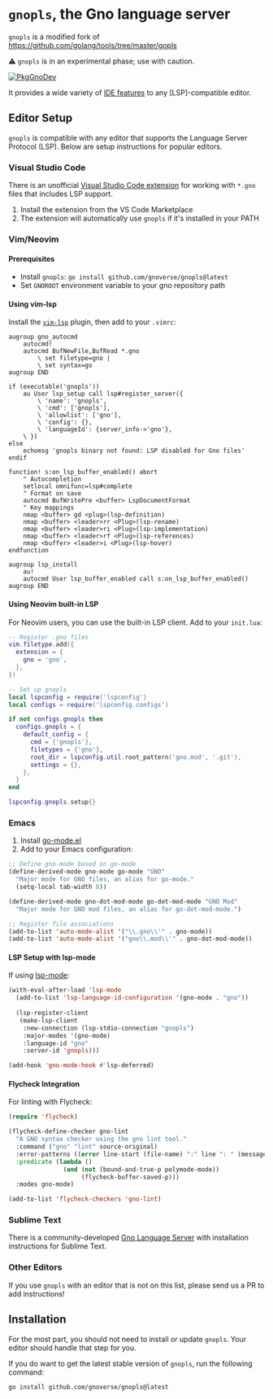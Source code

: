 # `gnopls`, the Gno language server

`gnopls` is a modified fork of https://github.com/golang/tools/tree/master/gopls

⚠️  `gnopls` is in an experimental phase; use with caution.

[![PkgGnoDev](https://pkg.go.dev/badge/github.com/gnoverse/gnopls)](https://pkg.go.dev/github.com/gnoverse/gnopls)

It provides a wide variety of [IDE features](doc/features/README.md) to any [LSP]-compatible editor.

## Editor Setup

`gnopls` is compatible with any editor that supports the Language Server Protocol (LSP). Below are setup instructions for popular editors.

### Visual Studio Code

There is an unofficial [Visual Studio Code extension](https://marketplace.visualstudio.com/items?itemName=harry-hov.gno) for working with `*.gno` files that includes LSP support.

1. Install the extension from the VS Code Marketplace
2. The extension will automatically use `gnopls` if it's installed in your PATH

### Vim/Neovim

#### Prerequisites
- Install `gnopls`: `go install github.com/gnoverse/gnopls@latest`
- Set `GNOROOT` environment variable to your gno repository path

#### Using vim-lsp

Install the [`vim-lsp`](https://github.com/prabirshrestha/vim-lsp) plugin, then add to your `.vimrc`:

```vim
augroup gno_autocmd
    autocmd!
    autocmd BufNewFile,BufRead *.gno
        \ set filetype=gno |
        \ set syntax=go
augroup END

if (executable('gnopls'))
    au User lsp_setup call lsp#register_server({
        \ 'name': 'gnopls',
        \ 'cmd': ['gnopls'],
        \ 'allowlist': ['gno'],
        \ 'config': {},
        \ 'languageId': {server_info->'gno'},
    \ })
else
    echomsg 'gnopls binary not found: LSP disabled for Gno files'
endif

function! s:on_lsp_buffer_enabled() abort
    " Autocompletion
    setlocal omnifunc=lsp#complete
    " Format on save
    autocmd BufWritePre <buffer> LspDocumentFormat
    " Key mappings
    nmap <buffer> gd <plug>(lsp-definition)
    nmap <buffer> <leader>rr <Plug>(lsp-rename)
    nmap <buffer> <leader>ri <Plug>(lsp-implementation)
    nmap <buffer> <leader>rf <Plug>(lsp-references)
    nmap <buffer> <leader>i <Plug>(lsp-hover)
endfunction

augroup lsp_install
    au!
    autocmd User lsp_buffer_enabled call s:on_lsp_buffer_enabled()
augroup END
```

#### Using Neovim built-in LSP

For Neovim users, you can use the built-in LSP client. Add to your `init.lua`:

```lua
-- Register .gno files
vim.filetype.add({
  extension = {
    gno = 'gno',
  },
})

-- Set up gnopls
local lspconfig = require('lspconfig')
local configs = require('lspconfig.configs')

if not configs.gnopls then
  configs.gnopls = {
    default_config = {
      cmd = {'gnopls'},
      filetypes = {'gno'},
      root_dir = lspconfig.util.root_pattern('gno.mod', '.git'),
      settings = {},
    },
  }
end

lspconfig.gnopls.setup{}
```

### Emacs

1. Install [go-mode.el](https://github.com/dominikh/go-mode.el)
2. Add to your Emacs configuration:

```lisp
;; Define gno-mode based on go-mode
(define-derived-mode gno-mode go-mode "GNO"
  "Major mode for GNO files, an alias for go-mode."
  (setq-local tab-width 8))

(define-derived-mode gno-dot-mod-mode go-dot-mod-mode "GNO Mod"
  "Major mode for GNO mod files, an alias for go-dot-mod-mode.")

;; Register file associations
(add-to-list 'auto-mode-alist '("\\.gno\\'" . gno-mode))
(add-to-list 'auto-mode-alist '("gno\\.mod\\'" . gno-dot-mod-mode))
```

#### LSP Setup with lsp-mode

If using [lsp-mode](https://github.com/emacs-lsp/lsp-mode):

```lisp
(with-eval-after-load 'lsp-mode
  (add-to-list 'lsp-language-id-configuration '(gno-mode . "gno"))
  
  (lsp-register-client
   (make-lsp-client
    :new-connection (lsp-stdio-connection "gnopls")
    :major-modes '(gno-mode)
    :language-id "gno"
    :server-id 'gnopls)))

(add-hook 'gno-mode-hook #'lsp-deferred)
```

#### Flycheck Integration

For linting with Flycheck:

```lisp
(require 'flycheck)

(flycheck-define-checker gno-lint
  "A GNO syntax checker using the gno lint tool."
  :command ("gno" "lint" source-original)
  :error-patterns ((error line-start (file-name) ":" line ": " (message) " (code=" (id (one-or-more digit)) ")." line-end))
  :predicate (lambda ()
               (and (not (bound-and-true-p polymode-mode))
                    (flycheck-buffer-saved-p)))
  :modes gno-mode)

(add-to-list 'flycheck-checkers 'gno-lint)
```

### Sublime Text

There is a community-developed [Gno Language Server](https://github.com/jdkato/gnols) with installation instructions for Sublime Text.

### Other Editors

If you use `gnopls` with an editor that is not on this list, please send us a PR to add instructions!

## Installation

For the most part, you should not need to install or update `gnopls`. Your editor should handle that step for you.

If you do want to get the latest stable version of `gnopls`, run the following command:

```sh
go install github.com/gnoverse/gnopls@latest
```
